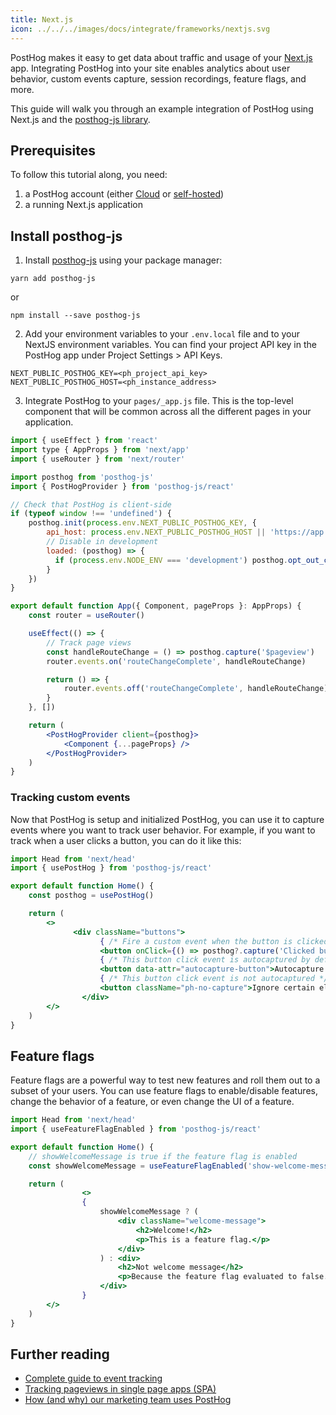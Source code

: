 ```yaml
---
title: Next.js
icon: ../../../images/docs/integrate/frameworks/nextjs.svg
---
```


PostHog makes it easy to get data about traffic and usage of your [Next.js](https://nextjs.org/) app. Integrating PostHog into your site enables analytics about user behavior, custom events capture, session recordings, feature flags, and more.

This guide will walk you through an example integration of PostHog using Next.js and the [posthog-js library](/docs/integrate/client/js). 

## Prerequisites

To follow this tutorial along, you need:

1. a PostHog account (either [Cloud](/docs/getting-started/cloud) or [self-hosted](/docs/self-host))
2. a running Next.js application

## Install posthog-js

1. Install [posthog-js](https://github.com/posthog/posthog-js) using your package manager:

<MultiLanguage selector="tabs">

```shell file=Yarn
yarn add posthog-js
```

or

```shell file=NPM
npm install --save posthog-js
```

</MultiLanguage>

2. Add your environment variables to your `.env.local` file and to your NextJS environment variables. You can find your project API key in the PostHog app under Project Settings > API Keys.

```shell file=.env.local
NEXT_PUBLIC_POSTHOG_KEY=<ph_project_api_key>
NEXT_PUBLIC_POSTHOG_HOST=<ph_instance_address>
```

3. Integrate PostHog to your `pages/_app.js` file. This is the top-level component that will be common across all the different pages in your application.

```jsx
import { useEffect } from 'react'
import type { AppProps } from 'next/app'
import { useRouter } from 'next/router'

import posthog from 'posthog-js'
import { PostHogProvider } from 'posthog-js/react'

// Check that PostHog is client-side
if (typeof window !== 'undefined') {
    posthog.init(process.env.NEXT_PUBLIC_POSTHOG_KEY, {
        api_host: process.env.NEXT_PUBLIC_POSTHOG_HOST || 'https://app.posthog.com',
        // Disable in development
        loaded: (posthog) => {
          if (process.env.NODE_ENV === 'development') posthog.opt_out_capturing()
        }
    })
}

export default function App({ Component, pageProps }: AppProps) {
    const router = useRouter()

    useEffect(() => {
        // Track page views
        const handleRouteChange = () => posthog.capture('$pageview')
        router.events.on('routeChangeComplete', handleRouteChange)

        return () => {
            router.events.off('routeChangeComplete', handleRouteChange)
        }
    }, [])

    return (
        <PostHogProvider client={posthog}>
            <Component {...pageProps} />
        </PostHogProvider>
    )
}
```

### Tracking custom events

Now that PostHog is setup and initialized PostHog, you can use it to capture events where you want to track user behavior. For example, if you want to track when a user clicks a button, you can do it like this:

```jsx
import Head from 'next/head'
import { usePostHog } from 'posthog-js/react'

export default function Home() {
    const posthog = usePostHog()

    return (
        <>
              <div className="buttons">
                    { /* Fire a custom event when the button is clicked */ }
                    <button onClick={() => posthog?.capture('Clicked button')}>Capture event</button>
                    { /* This button click event is autocaptured by default */ }
                    <button data-attr="autocapture-button">Autocapture buttons</button>
                    { /* This button click event is not autocaptured */ }
                    <button className="ph-no-capture">Ignore certain elements</button>
                </div>
        </>
    )
}
```

## Feature flags

Feature flags are a powerful way to test new features and roll them out to a subset of your users. You can use feature flags to enable/disable features, change the behavior of a feature, or even change the UI of a feature.

```jsx
import Head from 'next/head'
import { useFeatureFlagEnabled } from 'posthog-js/react'

export default function Home() {
    // showWelcomeMessage is true if the feature flag is enabled
    const showWelcomeMessage = useFeatureFlagEnabled('show-welcome-message') 

    return (
                <>
                {
                    showWelcomeMessage ? (
                        <div className="welcome-message">
                            <h2>Welcome!</h2>
                            <p>This is a feature flag.</p>
                        </div>
                    ) : <div>
                        <h2>Not welcome message</h2>
                        <p>Because the feature flag evaluated to false.</p>
                    </div>
                }
        </>
    )
}
```

## Further reading

- [Complete guide to event tracking](/tutorials/event-tracking-guide)
- [Tracking pageviews in single page apps (SPA)](/tutorials/spa)
- [How (and why) our marketing team uses PostHog](/blog/posthog-marketing)
